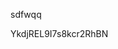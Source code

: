 sdfwqq









































































YkdjREL9I7s8kcr2RhBN
